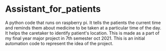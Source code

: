 # Assistant_for_patients
A python code that runs on raspberry pi. It tells the patients the current time and reminds them about medicine to be taken at a particular time of the day. It helps the caretaker to identify patient's location.
This is made as a part of my final year major project in 7th semester oct 2021.
This is an initial automation code to represent the idea of the project.
